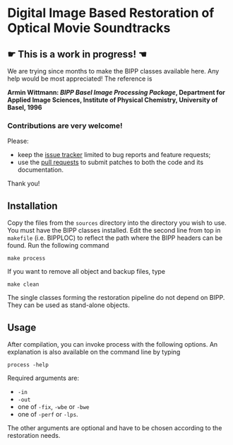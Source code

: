 # Digital Image Based Restoration of Optical Movie Soundtracks

## ☛ **This is a work in progress!** ☚

We are trying since months to make the BIPP classes available here. Any help would be most appreciated! The reference is

**Armin Wittmann: _BIPP Basel Image Processing Package_, Department for Applied Image Sciences, Institute of Physical Chemistry, University of Basel, 1996**

### Contributions are very welcome!

Please:

- keep the [issue tracker](http://github.com/amiaopensource/comopt/issues) limited to bug reports and feature requests;
- use the [pull requests](http://github.com/amiaopensource/comopt/pulls) to submit patches to both the code and its documentation.

Thank you!

## Installation

Copy the files from the `sources` directory into the directory you wish to use. You must have the BIPP classes installed. Edit the second line from top in `makefile` (i.e. BIPPLOC) to reflect the path where the BIPP headers can be found. Run the following command

```
make process
```

If you want to remove all object and backup files, type

```
make clean
```

The single classes forming the restoration pipeline do not depend on BIPP. They can be used as stand-alone objects.

## Usage

After compilation, you can invoke process with the following options. An explanation is also available on the command line by typing

```
process -help
```

Required arguments are:

- `-in`
- `-out`
- one of `-fix`, `-wbe` or `-bwe`
- one of `-perf` or `-lps`.

The other arguments are optional and have to be chosen according to the restoration needs.
